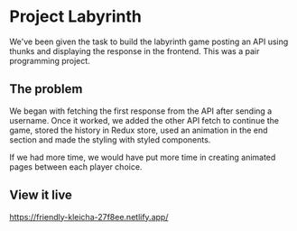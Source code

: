 # Project Labyrinth

We've been given the task to build the labyrinth game posting an API using thunks and displaying the response in the frontend. This was a pair programming project.

## The problem

We began with fetching the first response from the API after sending a username. Once it worked, we added the other API fetch to continue the game, stored the history in Redux store, used an animation in the end section and made the styling with styled components.

If we had more time, we would have put more time in creating animated pages between each player choice.

## View it live

https://friendly-kleicha-27f8ee.netlify.app/

